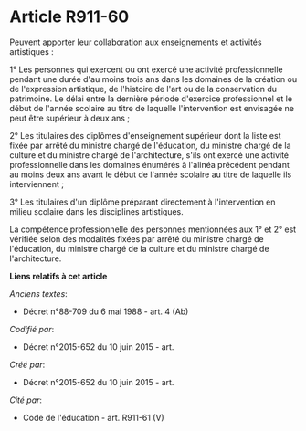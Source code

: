 # Article R911-60

Peuvent apporter leur collaboration aux enseignements et activités artistiques :

1° Les personnes qui exercent ou ont exercé une activité professionnelle pendant une durée d'au moins trois ans dans les
domaines de la création ou de l'expression artistique, de l'histoire de l'art ou de la conservation du patrimoine. Le délai
entre la dernière période d'exercice professionnel et le début de l'année scolaire au titre de laquelle l'intervention est
envisagée ne peut être supérieur à deux ans ;

2° Les titulaires des diplômes d'enseignement supérieur dont la liste est fixée par arrêté du ministre chargé de l'éducation,
du ministre chargé de la culture et du ministre chargé de l'architecture, s'ils ont exercé une activité professionnelle dans
les domaines énumérés à l'alinéa précédent pendant au moins deux ans avant le début de l'année scolaire au titre de laquelle
ils interviennent ;

3° Les titulaires d'un diplôme préparant directement à l'intervention en milieu scolaire dans les disciplines artistiques.

La compétence professionnelle des personnes mentionnées aux 1° et 2° est vérifiée selon des modalités fixées par arrêté du
ministre chargé de l'éducation, du ministre chargé de la culture et du ministre chargé de l'architecture.

**Liens relatifs à cet article**

_Anciens textes_:

  - Décret n°88-709 du 6 mai 1988 - art. 4 (Ab)

_Codifié par_:

  - Décret n°2015-652 du 10 juin 2015 - art.

_Créé par_:

  - Décret n°2015-652 du 10 juin 2015 - art.

_Cité par_:

  - Code de l'éducation - art. R911-61 (V)
